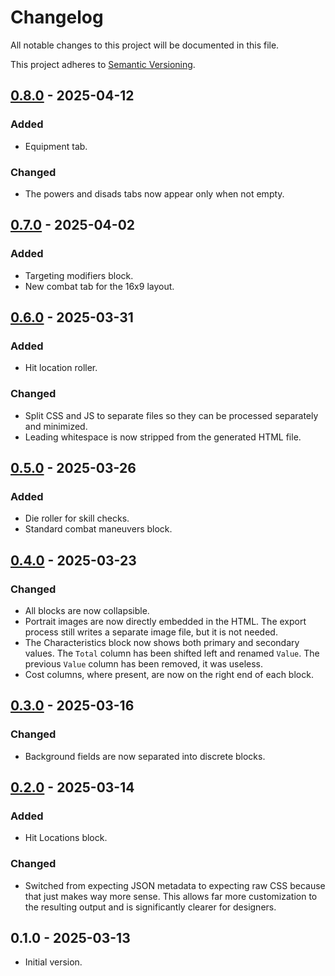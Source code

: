 # Changelog

All notable changes to this project will be documented in this file.

This project adheres to [Semantic Versioning](https://semver.org/spec/v2.0.0.html).

## [0.8.0] - 2025-04-12

### Added

- Equipment tab.

### Changed

- The powers and disads tabs now appear only when not empty.

## [0.7.0] - 2025-04-02

### Added

- Targeting modifiers block.
- New combat tab for the 16x9 layout.

## [0.6.0] - 2025-03-31

### Added

- Hit location roller.

### Changed

- Split CSS and JS to separate files so they can be processed separately and minimized.
- Leading whitespace is now stripped from the generated HTML file.

## [0.5.0] - 2025-03-26

### Added

- Die roller for skill checks.
- Standard combat maneuvers block.

## [0.4.0] - 2025-03-23

### Changed

- All blocks are now collapsible.
- Portrait images are now directly embedded in the HTML. The export process still writes a separate image file, but it is not needed.
- The Characteristics block now shows both primary and secondary values. The `Total` column has been shifted left and renamed `Value`. The previous `Value` column has been removed, it was useless.
- Cost columns, where present, are now on the right end of each block.

## [0.3.0] - 2025-03-16

### Changed

- Background fields are now separated into discrete blocks.

## [0.2.0] - 2025-03-14

### Added

- Hit Locations block.

### Changed

- Switched from expecting JSON metadata to expecting raw CSS because that just makes way more sense. This allows far more customization to the resulting output and is significantly clearer for designers.

## 0.1.0 - 2025-03-13

- Initial version.

[0.8.0]: https://github.com/AlexHowansky/ork-hero-templates/compare/0.7.0...0.8.0
[0.7.0]: https://github.com/AlexHowansky/ork-hero-templates/compare/0.6.0...0.7.0
[0.6.0]: https://github.com/AlexHowansky/ork-hero-templates/compare/0.5.0...0.6.0
[0.5.0]: https://github.com/AlexHowansky/ork-hero-templates/compare/0.4.0...0.5.0
[0.4.0]: https://github.com/AlexHowansky/ork-hero-templates/compare/0.3.0...0.4.0
[0.3.0]: https://github.com/AlexHowansky/ork-hero-templates/compare/0.2.0...0.3.0
[0.2.0]: https://github.com/AlexHowansky/ork-hero-templates/compare/0.1.0...0.2.0
